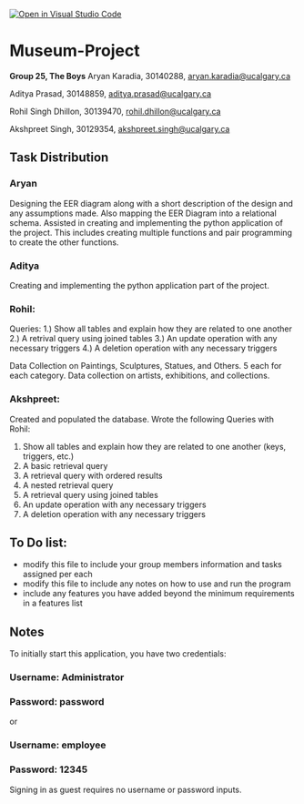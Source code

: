 [![Open in Visual Studio Code](https://classroom.github.com/assets/open-in-vscode-c66648af7eb3fe8bc4f294546bfd86ef473780cde1dea487d3c4ff354943c9ae.svg)](https://classroom.github.com/online_ide?assignment_repo_id=9441671&assignment_repo_type=AssignmentRepo)
# Museum-Project

**Group 25, The Boys**
Aryan Karadia, 30140288, aryan.karadia@ucalgary.ca 

Aditya Prasad, 30148859, aditya.prasad@ucalgary.ca 

Rohil Singh Dhillon, 30139470, rohil.dhillon@ucalgary.ca 

Akshpreet Singh, 30129354, akshpreet.singh@ucalgary.ca 

## Task Distribution

### Aryan
Designing the EER diagram along with a short description of the design and any assumptions made. Also mapping the EER Diagram into a relational schema. Assisted in creating and implementing the python application of the project. This includes creating multiple functions and pair programming to create the other functions.

### Aditya
Creating and implementing the python application part of the project.  

### Rohil:
Queries: 
1.) Show all tables and explain how they are related to one another 
2.) A retrival query using joined tables
3.) An update operation with any necessary triggers
4.) A deletion operation with any necessary triggers

Data Collection on Paintings, Sculptures, Statues, and Others. 5 each for each category. Data collection on artists, exhibitions, and collections.

### Akshpreet:
Created and populated the database. Wrote the following Queries with Rohil:
1) Show all tables and explain how they are related to one another (keys, triggers, etc.)
2) A basic retrieval query
3) A retrieval query with ordered results
4) A nested retrieval query
5) A retrieval query using joined tables
6) An update operation with any necessary triggers
7) A deletion operation with any necessary triggers

## To Do list:
- modify this file to include your group members information and tasks assigned per each
- modify this file to include any notes on how to use and run the program
- include any features you have added beyond the minimum requirements in a features list

## Notes
To initially start this application, you have two credentials:
### Username: Administrator
### Password: password

or

### Username: employee
### Password: 12345

Signing in as guest requires no username or password inputs.
